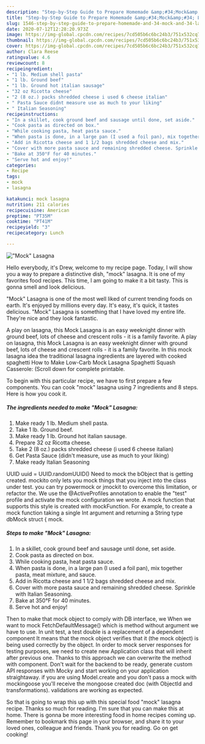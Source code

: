 ```yaml
---
description: "Step-by-Step Guide to Prepare Homemade &amp;#34;Mock&amp;#34; Lasagna"
title: "Step-by-Step Guide to Prepare Homemade &amp;#34;Mock&amp;#34; Lasagna"
slug: 1546-step-by-step-guide-to-prepare-homemade-and-34-mock-and-34-lasagna
date: 2020-07-12T12:28:20.973Z
image: https://img-global.cpcdn.com/recipes/7cd505b6c6bc24b3/751x532cq70/mock-lasagna-recipe-main-photo.jpg
thumbnail: https://img-global.cpcdn.com/recipes/7cd505b6c6bc24b3/751x532cq70/mock-lasagna-recipe-main-photo.jpg
cover: https://img-global.cpcdn.com/recipes/7cd505b6c6bc24b3/751x532cq70/mock-lasagna-recipe-main-photo.jpg
author: Clara Reese
ratingvalue: 4.6
reviewcount: 8
recipeingredient:
- "1 lb. Medium shell pasta"
- "1 lb. Ground beef"
- "1 lb. Ground hot italian sausage"
- "32 oz Ricotta cheese"
- "2 (8 oz.) packs shredded cheese i used 6 cheese italian"
- " Pasta Sauce didnt measure use as much to your liking"
- " Italian Seasoning"
recipeinstructions:
- "In a skillet, cook ground beef and sausage until done, set aside."
- "Cook pasta as directed on box."
- "While cooking pasta, heat pasta sauce."
- "When pasta is done, in a large pan (I used a foil pan), mix together pasta, meat mixture, and sauce."
- "Add in Ricotta cheese and 1 1/2 bags shredded cheese and mix."
- "Cover with more pasta sauce and remaining shredded cheese. Sprinkle with Italian Seasoning."
- "Bake at 350°F for 40 minutes."
- "Serve hot and enjoy!"
categories:
- Recipe
tags:
- mock
- lasagna

katakunci: mock lasagna 
nutrition: 211 calories
recipecuisine: American
preptime: "PT35M"
cooktime: "PT41M"
recipeyield: "3"
recipecategory: Lunch

---
```



![&#34;Mock&#34; Lasagna](https://img-global.cpcdn.com/recipes/7cd505b6c6bc24b3/751x532cq70/mock-lasagna-recipe-main-photo.jpg)

Hello everybody, it's Drew, welcome to my recipe page. Today, I will show you a way to prepare a distinctive dish, &#34;mock&#34; lasagna. It is one of my favorites food recipes. This time, I am going to make it a bit tasty. This is gonna smell and look delicious.

&#34;Mock&#34; Lasagna is one of the most well liked of current trending foods on earth. It's enjoyed by millions every day. It's easy, it's quick, it tastes delicious. &#34;Mock&#34; Lasagna is something that I have loved my entire life. They're nice and they look fantastic.

A play on lasagna, this Mock Lasagna is an easy weeknight dinner with ground beef, lots of cheese and crescent rolls - it is a family favorite. A play on lasagna, this Mock Lasagna is an easy weeknight dinner with ground beef, lots of cheese and crescent rolls - it is a family favorite. In this mock lasagna idea the traditional lasagna ingredients are layered with cooked spaghetti How to Make Low-Carb Mock Lasagna Spaghetti Squash Casserole: (Scroll down for complete printable.


To begin with this particular recipe, we have to first prepare a few components. You can cook &#34;mock&#34; lasagna using 7 ingredients and 8 steps. Here is how you cook it.

<!--inarticleads1-->

##### The ingredients needed to make &#34;Mock&#34; Lasagna:

1. Make ready 1 lb. Medium shell pasta.
1. Take 1 lb. Ground beef.
1. Make ready 1 lb. Ground hot italian sausage.
1. Prepare 32 oz Ricotta cheese.
1. Take 2 (8 oz.) packs shredded cheese (i used 6 cheese italian)
1. Get  Pasta Sauce (didn&#39;t measure, use as much to your liking)
1. Make ready  Italian Seasoning


UUID uuid = UUID.randomUUID() Need to mock the bObject that is getting created. mockito only lets you mock things that you inject into the class under test. you can try powermock or jmockit to overcome this limitation, or refactor the. We use the @ActiveProfiles annotation to enable the &#34;test&#34; profile and activate the mock configuration we wrote. A mock function that supports this style is created with mockFunction. For example, to create a mock function taking a single Int argument and returning a String type dbMock struct { mock. 

<!--inarticleads2-->

##### Steps to make &#34;Mock&#34; Lasagna:

1. In a skillet, cook ground beef and sausage until done, set aside.
1. Cook pasta as directed on box.
1. While cooking pasta, heat pasta sauce.
1. When pasta is done, in a large pan (I used a foil pan), mix together pasta, meat mixture, and sauce.
1. Add in Ricotta cheese and 1 1/2 bags shredded cheese and mix.
1. Cover with more pasta sauce and remaining shredded cheese. Sprinkle with Italian Seasoning.
1. Bake at 350°F for 40 minutes.
1. Serve hot and enjoy!


Then to make that mock object to comply with DB interface, we When we want to mock FetchDefaultMessage() which is method without argument we have to use. In unit test, a test double is a replacement of a dependent component It means that the mock object verifies that it (the mock object) is being used correctly by the object. In order to mock server responses for testing purposes, we need to create new Application class that will inherit after previous one. Thanks to this approach we can overwrite the method with component. Don&#39;t wait for the backend to be ready, generate custom API responses with Mocky and start working on your application straightaway. if you are using Model.create and you don&#39;t pass a mock with mockingoose you&#39;ll receive the mongoose created doc (with ObjectId and transformations). validations are working as expected. 

So that is going to wrap this up with this special food &#34;mock&#34; lasagna recipe. Thanks so much for reading. I'm sure that you can make this at home. There is gonna be more interesting food in home recipes coming up. Remember to bookmark this page in your browser, and share it to your loved ones, colleague and friends. Thank you for reading. Go on get cooking!
